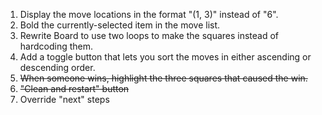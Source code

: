 1. Display the move locations in the format "(1, 3)" instead of "6".
2. Bold the currently-selected item in the move list.
3. Rewrite Board to use two loops to make the squares instead of hardcoding them.
4. Add a toggle button that lets you sort the moves in either ascending or descending order.
5. ~~When someone wins, highlight the three squares that caused the win.~~
6. ~~"Clean and restart" button~~
7. Override "next" steps